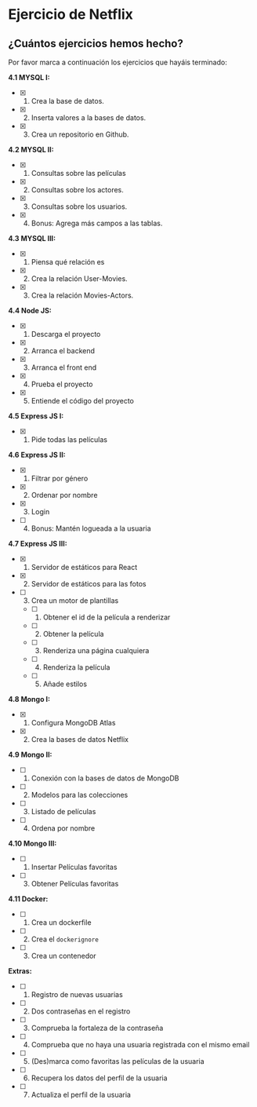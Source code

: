 # Ejercicio de Netflix

## ¿Cuántos ejercicios hemos hecho?

Por favor marca a continuación los ejercicios que hayáis terminado:

**4.1 MYSQL I:**

- [x] 1.  Crea la base de datos.
- [x] 2.  Inserta valores a la bases de datos.
- [x] 3.  Crea un repositorio en Github.

**4.2 MYSQL II:**

- [x] 1.  Consultas sobre las películas
- [x] 2.  Consultas sobre los actores.
- [x] 3.  Consultas sobre los usuarios.
- [x] 4.  Bonus: Agrega más campos a las tablas.

**4.3 MYSQL III:**

- [x] 1.  Piensa qué relación es
- [x] 2.  Crea la relación User-Movies.
- [x] 3.  Crea la relación Movies-Actors.

**4.4 Node JS:**

- [x] 1. Descarga el proyecto
- [x] 2. Arranca el backend
- [x] 3. Arranca el front end
- [x] 4. Prueba el proyecto
- [x] 5. Entiende el código del proyecto

**4.5 Express JS I:**

- [x] 1. Pide todas las películas

**4.6 Express JS II:**

- [x] 1. Filtrar por género
- [x] 2. Ordenar por nombre
- [x] 3. Login
- [ ] 4. Bonus: Mantén logueada a la usuaria

**4.7 Express JS III:**

- [x] 1. Servidor de estáticos para React
- [x] 2. Servidor de estáticos para las fotos
- [ ] 3. Crea un motor de plantillas

  - [ ] 1. Obtener el id de la película a renderizar
  - [ ] 2. Obtener la película
  - [ ] 3. Renderiza una página cualquiera
  - [ ] 4. Renderiza la película
  - [ ] 5. Añade estilos

**4.8 Mongo I:**

- [x] 1. Configura MongoDB Atlas
- [x] 2. Crea la bases de datos Netflix

**4.9 Mongo II:**

- [ ] 1. Conexión con la bases de datos de MongoDB
- [ ] 2. Modelos para las colecciones
- [ ] 3. Listado de películas
- [ ] 4. Ordena por nombre

**4.10 Mongo III:**

- [ ] 1. Insertar Películas favoritas
- [ ] 3. Obtener Películas favoritas

**4.11 Docker:**

- [ ] 1. Crea un dockerfile
- [ ] 2. Crea el `dockerignore`
- [ ] 3. Crea un contenedor

**Extras:**

- [ ] 1. Registro de nuevas usuarias
- [ ] 2. Dos contraseñas en el registro
- [ ] 3. Comprueba la fortaleza de la contraseña
- [ ] 4. Comprueba que no haya una usuaria registrada con el mismo email
- [ ] 5. (Des)marca como favoritas las películas de la usuaria
- [ ] 6. Recupera los datos del perfil de la usuaria
- [ ] 7. Actualiza el perfil de la usuaria
